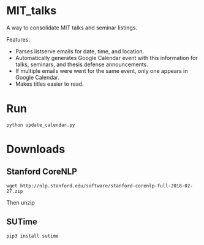 # MIT_talks
A way to consolidate MIT talks and seminar listings. 

Features: 

 * Parses listserve emails for date, time, and location.
 * Automatically generates Google Calendar event with this information for talks, seminars, and thesis defense announcements. 
 * If multiple emails were went for the same event, only one appears in Google Calendar.
 * Makes titles easier to read. 


# Run 

`python update_calendar.py`


# Downloads

## Stanford CoreNLP

`wget http://nlp.stanford.edu/software/stanford-corenlp-full-2018-02-27.zip`

Then unzip

## SUTime

`pip3 install sutime`

